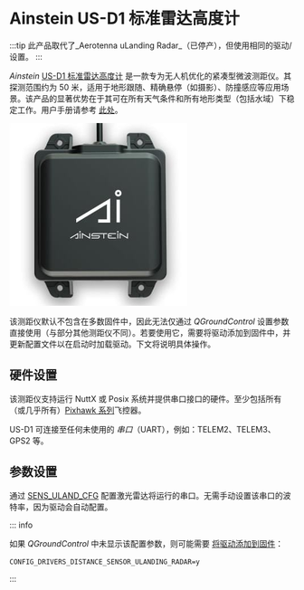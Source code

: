 # Ainstein US-D1 标准雷达高度计

:::tip
此产品取代了_Aerotenna uLanding Radar_（已停产），但使用相同的驱动/设置。
:::

_Ainstein_ [US-D1 标准雷达高度计](https://ainstein.ai/us-d1-all-weather-radar-altimeter/) 是一款专为无人机优化的紧凑型微波测距仪。其探测范围约为 50 米，适用于地形跟随、精确悬停（如摄影）、防撞感应等应用场景。该产品的显著优势在于其可在所有天气条件和所有地形类型（包括水域）下稳定工作。用户手册请参考 [此处](https://ainstein.ai/wp-content/uploads/US-D1-Technical-User-Manual-D00.02.05.docx.pdf)。

![Ainstein US-DA](../../assets/hardware/sensors/ainstein/us_d1_hero.jpg)

该测距仪默认不包含在多数固件中，因此无法仅通过 _QGroundControl_ 设置参数直接使用（与部分其他测距仪不同）。若要使用它，需要将驱动添加到固件中，并更新配置文件以在启动时加载驱动。下文将说明具体操作。

## 硬件设置

该测距仪支持运行 NuttX 或 Posix 系统并提供串口接口的硬件。至少包括所有（或几乎所有）[Pixhawk 系列](../flight_controller/pixhawk_series.md)飞控器。

US-D1 可连接至任何未使用的 _串口_（UART），例如：TELEM2、TELEM3、GPS2 等。

## 参数设置

通过 [SENS_ULAND_CFG](../advanced_config/parameter_reference.md#SENS_ULAND_CFG) 配置激光雷达将运行的串口。无需手动设置该串口的波特率，因为驱动会自动配置。

::: info

如果 _QGroundControl_ 中未显示该配置参数，则可能需要 [将驱动添加到固件](../peripherals/serial_configuration.md#parameter_not_in_firmware)：

```plain
CONFIG_DRIVERS_DISTANCE_SENSOR_ULANDING_RADAR=y
```

:::